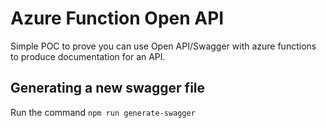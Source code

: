 Azure Function Open API
=======================

Simple POC to prove you can use Open API/Swagger with azure functions to produce documentation for an API.

Generating a new swagger file
-----------------------------

Run the command `npm run generate-swagger`